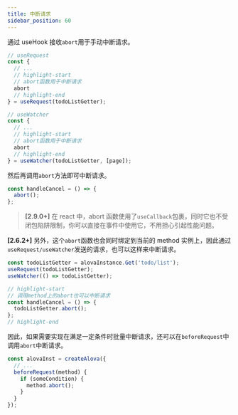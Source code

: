 ```yaml
---
title: 中断请求
sidebar_position: 60
---
```


通过 useHook 接收`abort`用于手动中断请求。

```javascript
// useRequest
const {
  // ...
  // highlight-start
  // abort函数用于中断请求
  abort
  // highlight-end
} = useRequest(todoListGetter);

// useWatcher
const {
  // ...
  // highlight-start
  // abort函数用于中断请求
  abort
  // highlight-end
} = useWatcher(todoListGetter, [page]);
```

然后再调用`abort`方法即可中断请求。

```javascript
const handleCancel = () => {
  abort();
};
```

> **[2.9.0+]** 在 react 中，abort 函数使用了`useCallback`包裹，同时它也不受闭包陷阱限制，你可以直接在事件中使用它，不用担心引起性能问题。

**[2.6.2+]** 另外，这个`abort`函数也会同时绑定到当前的 method 实例上，因此通过`useRequest/useWatcher`发送的请求，也可以这样来中断请求。

```javascript
const todoListGetter = alovaInstance.Get('todo/list');
useRequest(todoListGetter);
useWatcher(() => todoListGetter);

// highlight-start
// 调用method上的abort也可以中断请求
const handleCancel = () => {
  todoListGetter.abort();
};
// highlight-end
```

因此，如果需要实现在满足一定条件时批量中断请求，还可以在`beforeRequest`中调用`abort`中断请求。

```javascript
const alovaInst = createAlova({
  // ...
  beforeRequest(method) {
    if (someCondition) {
      method.abort();
    }
  }
});
```
